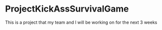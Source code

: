 # ProjectKickAssSurvivalGame
This is a project that my team and I will be working on for the next 3 weeks
